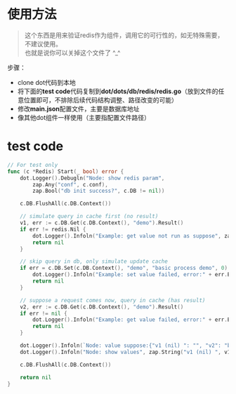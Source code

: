 # 使用方法
> 这个东西是用来验证redis作为组件，调用它的可行性的，如无特殊需要，不建议使用。  
> 也就是说你可以关掉这个文件了 ^_^

步骤：
 - clone dot代码到本地
 - 将下面的**test code**代码复制到**dot/dots/db/redis/redis.go**（放到文件的任意位置即可，不排除后续代码结构调整、路径改变的可能）
 - 修改**main.json**配置文件，主要是数据库地址
 - 像其他dot组件一样使用（主要指配置文件路径）

# test code
```go 
// For test only
func (c *Redis) Start(_ bool) error {
	dot.Logger().Debugln("Node: show redis param", 
		zap.Any("conf", c.conf),
		zap.Bool("db init success?", c.DB != nil))

	c.DB.FlushAll(c.DB.Context())

	// simulate query in cache first (no result)
	v1, err := c.DB.Get(c.DB.Context(), "demo").Result()
	if err != redis.Nil {
		dot.Logger().Infoln("Example: get value not run as suppose", zap.NamedError("error", err))
		return nil
	}

	// skip query in db, only simulate update cache
	if err = c.DB.Set(c.DB.Context(), "demo", "basic process demo", 0).Err(); err != nil {
		dot.Logger().Infoln("Example: set value failed, error:" + err.Error())
		return nil
	}

	// suppose a request comes now, query in cache (has result)
	v2, err := c.DB.Get(c.DB.Context(), "demo").Result()
	if err != nil {
		dot.Logger().Infoln("Example: get value failed, error:" + err.Error())
		return nil
	}

	dot.Logger().Infoln(`Node: value suppose:{"v1 (nil) ": "", "v2": "basic process demo"}`)
	dot.Logger().Infoln("Node: show values", zap.String("v1 (nil) ", v1), zap.String("v2", v2))

    c.DB.FlushAll(c.DB.Context())

	return nil
}
```
